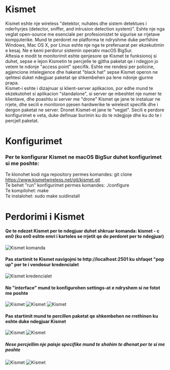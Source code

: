# Kismet

Kismet eshte nje wireless "detektor, nuhates dhe sistem detektues i nderhyrjes (detector, sniffer, and intrusion detection system)". Eshte nje nga veglat open-source me esenciale per profesionistet te sigurise se rrjetave kompjuterike. Mund te perdoret ne platforma te ndryshme duke perfshire Windows, Mac OS X, por Linux eshte nje nga te preferuarat per ekzekutimin e kesaj. Ne e kemi perdorur sistemin operativ macOS BigSur.<br>
Aftesia e modit te monitorimit eshte qenjesore qe Kismet te funksionoj si duhet, sepse e lejon Kismetin te percjelle te gjitha paketat qe i ndegjon jo vetem te ndonje "access point" specifik. Eshte me rendesi per policine, agjencione intelegjence dhe hakerat "black hat" sepse Kismet operon ne qehtesi duket ndegjuar paketat qe shkembehen pa lene ndonje gjurme prapa.<br>
Kismet-i eshte i dizajnuar si klient-server aplikacion, por edhe mund te ekzekutohet si aplikacion "standalone", si server qe mbeshtet nje numer te klientave, dhe poashtu si server me "drone" Kismet qe jane te instaluar ne rrjete, dhe secili e monitoron pjesen hardwerike te wirelesit specifik dhe i dergon paketat ne server.
Dronet Kismet-et jane te "vegjel". Secili e perdore konfigurimet e veta, duke definuar burimin ku do te ndegjoje dhe ku do te i percjell paketat.

# Konfigurimet 
### Per te konfigurar Kismet ne macOS BigSur duhet konfigurimet si me poshte:
Te klonohet kodi nga repository permes komandes: git clone https://www.kismetwireless.net/git/kismet.git<br>
Te behet "run" konfigurimet permes komandes: ./configure<br>
Te kompilohet: make<br>
Te instalohet: sudo make suidinstall<br>

# Perdorimi i Kismet

#### Qe te ndezet Kismet per te ndegjuar duhet shkruar komanda: kismet - c en0 (ku en0 eshte emri i karteles se rrjetit qe do perdoret per te ndegjuar)
![Kismet komanda](https://github.com/bujardervishaj1/kismet/blob/master/6.png)
#### Pas startimit te Kismet navigojmi te http://localhost:2501 ku shfaqet "pop up" per te i vendosur kredencialet
![Kismet kredencialet](https://github.com/bujardervishaj1/kismet/blob/master/2.png)
#### Ne "interface" mund te konfigurohen settings-at e ndryshem si ne fotot me poshte
![Kismet](https://github.com/bujardervishaj1/kismet/blob/master/3.png)
![Kismet](https://github.com/bujardervishaj1/kismet/blob/master/4.png)
![Kismet](https://github.com/bujardervishaj1/kismet/blob/master/5.png)

#### Pas startimit mund te percillen paketat qe shkembehen ne rrethinen ku eshte duke ndegjuar Kismet
![Kismet](https://github.com/bujardervishaj1/kismet/blob/master/11.gif)
![Kismet](https://github.com/bujardervishaj1/kismet/blob/master/12.png)

##### Nese percjellim nje paisje specifike mund te shohim te dhenat per te si me poshte 
![Kismet](https://github.com/bujardervishaj1/kismet/blob/master/9.png)
![Kismet](https://github.com/bujardervishaj1/kismet/blob/master/10.png)
